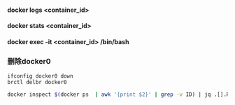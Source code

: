 

#### docker logs <container_id>



#### docker stats <container_id>



#### docker exec -it <container_id> /bin/bash



### 删除docker0

```
ifconfig docker0 down
brctl delbr docker0
```

```sh
docker inspect $(docker ps  | awk '{print $2}' | grep -v ID) | jq .[].RepoTags
```